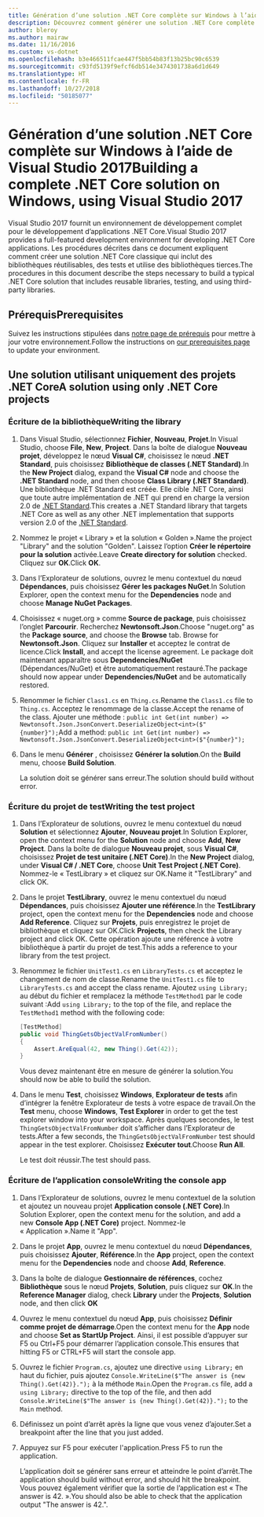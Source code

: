 ```yaml
---
title: Génération d’une solution .NET Core complète sur Windows à l’aide de Visual Studio 2017
description: Découvrez comment générer une solution .NET Core complète dans Visual Studio 2017 sous Windows.
author: bleroy
ms.author: mairaw
ms.date: 11/16/2016
ms.custom: vs-dotnet
ms.openlocfilehash: b3e466511fcae447f5bb54b83f13b25bc90c6539
ms.sourcegitcommit: c93fd5139f9efcf6db514e3474301738a6d1d649
ms.translationtype: HT
ms.contentlocale: fr-FR
ms.lasthandoff: 10/27/2018
ms.locfileid: "50185077"
---
```

# <a name="building-a-complete-net-core-solution-on-windows-using-visual-studio-2017"></a><span data-ttu-id="89a1b-103">Génération d’une solution .NET Core complète sur Windows à l’aide de Visual Studio 2017</span><span class="sxs-lookup"><span data-stu-id="89a1b-103">Building a complete .NET Core solution on Windows, using Visual Studio 2017</span></span>

<span data-ttu-id="89a1b-104">Visual Studio 2017 fournit un environnement de développement complet pour le développement d’applications .NET Core.</span><span class="sxs-lookup"><span data-stu-id="89a1b-104">Visual Studio 2017 provides a full-featured development environment for developing .NET Core applications.</span></span> <span data-ttu-id="89a1b-105">Les procédures décrites dans ce document expliquent comment créer une solution .NET Core classique qui inclut des bibliothèques réutilisables, des tests et utilise des bibliothèques tierces.</span><span class="sxs-lookup"><span data-stu-id="89a1b-105">The procedures in this document describe the steps necessary to build a typical .NET Core solution that includes reusable libraries, testing, and using third-party libraries.</span></span> 

## <a name="prerequisites"></a><span data-ttu-id="89a1b-106">Prérequis</span><span class="sxs-lookup"><span data-stu-id="89a1b-106">Prerequisites</span></span>

<span data-ttu-id="89a1b-107">Suivez les instructions stipulées dans [notre page de prérequis](../windows-prerequisites.md) pour mettre à jour votre environnement.</span><span class="sxs-lookup"><span data-stu-id="89a1b-107">Follow the instructions on [our prerequisites page](../windows-prerequisites.md) to update your environment.</span></span>

## <a name="a-solution-using-only-net-core-projects"></a><span data-ttu-id="89a1b-108">Une solution utilisant uniquement des projets .NET Core</span><span class="sxs-lookup"><span data-stu-id="89a1b-108">A solution using only .NET Core projects</span></span>

### <a name="writing-the-library"></a><span data-ttu-id="89a1b-109">Écriture de la bibliothèque</span><span class="sxs-lookup"><span data-stu-id="89a1b-109">Writing the library</span></span>

1. <span data-ttu-id="89a1b-110">Dans Visual Studio, sélectionnez **Fichier**, **Nouveau**, **Projet**.</span><span class="sxs-lookup"><span data-stu-id="89a1b-110">In Visual Studio, choose **File**, **New**, **Project**.</span></span> <span data-ttu-id="89a1b-111">Dans la boîte de dialogue **Nouveau projet**, développez le nœud **Visual C#**, choisissez le nœud **.NET Standard**, puis choisissez **Bibliothèque de classes (.NET Standard)**.</span><span class="sxs-lookup"><span data-stu-id="89a1b-111">In the **New Project** dialog, expand the **Visual C#** node and choose the **.NET Standard** node, and then choose **Class Library (.NET Standard)**.</span></span> <span data-ttu-id="89a1b-112">Une bibliothèque .NET Standard est créée. Elle cible .NET Core, ainsi que toute autre implémentation de .NET qui prend en charge la version 2.0 de [.NET Standard](../../standard/net-standard.md).</span><span class="sxs-lookup"><span data-stu-id="89a1b-112">This creates a .NET Standard library that targets .NET Core as well as any other .NET implementation that supports version 2.0 of the [.NET Standard](../../standard/net-standard.md).</span></span>

2. <span data-ttu-id="89a1b-113">Nommez le projet « Library » et la solution « Golden ».</span><span class="sxs-lookup"><span data-stu-id="89a1b-113">Name the project "Library" and the solution "Golden".</span></span> <span data-ttu-id="89a1b-114">Laissez l’option **Créer le répertoire pour la solution** activée.</span><span class="sxs-lookup"><span data-stu-id="89a1b-114">Leave **Create directory for solution** checked.</span></span> <span data-ttu-id="89a1b-115">Cliquez sur **OK**.</span><span class="sxs-lookup"><span data-stu-id="89a1b-115">Click **OK**.</span></span>

3. <span data-ttu-id="89a1b-116">Dans l’Explorateur de solutions, ouvrez le menu contextuel du nœud **Dépendances**, puis choisissez **Gérer les packages NuGet**.</span><span class="sxs-lookup"><span data-stu-id="89a1b-116">In Solution Explorer, open the context menu for the **Dependencies** node and choose **Manage NuGet Packages**.</span></span>

4. <span data-ttu-id="89a1b-117">Choisissez « nuget.org » comme **Source de package**, puis choisissez l’onglet **Parcourir**. Recherchez **Newtonsoft.Json**.</span><span class="sxs-lookup"><span data-stu-id="89a1b-117">Choose "nuget.org" as the **Package source**, and choose the **Browse** tab. Browse for **Newtonsoft.Json**.</span></span> <span data-ttu-id="89a1b-118">Cliquez sur **Installer** et acceptez le contrat de licence.</span><span class="sxs-lookup"><span data-stu-id="89a1b-118">Click **Install**, and accept the license agreement.</span></span> <span data-ttu-id="89a1b-119">Le package doit maintenant apparaître sous **Dependencies/NuGet** (Dépendances/NuGet) et être automatiquement restauré.</span><span class="sxs-lookup"><span data-stu-id="89a1b-119">The package should now appear under **Dependencies/NuGet** and be automatically restored.</span></span>

5. <span data-ttu-id="89a1b-120">Renommer le fichier `Class1.cs` en `Thing.cs`.</span><span class="sxs-lookup"><span data-stu-id="89a1b-120">Rename the `Class1.cs` file to `Thing.cs`.</span></span> <span data-ttu-id="89a1b-121">Acceptez le renommage de la classe.</span><span class="sxs-lookup"><span data-stu-id="89a1b-121">Accept the rename of the class.</span></span> <span data-ttu-id="89a1b-122">Ajouter une méthode : `public int Get(int number) => Newtonsoft.Json.JsonConvert.DeserializeObject<int>($"{number}");`</span><span class="sxs-lookup"><span data-stu-id="89a1b-122">Add a method: `public int Get(int number) => Newtonsoft.Json.JsonConvert.DeserializeObject<int>($"{number}");`</span></span>

7. <span data-ttu-id="89a1b-123">Dans le menu **Générer** , choisissez **Générer la solution**.</span><span class="sxs-lookup"><span data-stu-id="89a1b-123">On the **Build** menu, choose **Build Solution**.</span></span>

   <span data-ttu-id="89a1b-124">La solution doit se générer sans erreur.</span><span class="sxs-lookup"><span data-stu-id="89a1b-124">The solution should build without error.</span></span>

### <a name="writing-the-test-project"></a><span data-ttu-id="89a1b-125">Écriture du projet de test</span><span class="sxs-lookup"><span data-stu-id="89a1b-125">Writing the test project</span></span>

1. <span data-ttu-id="89a1b-126">Dans l’Explorateur de solutions, ouvrez le menu contextuel du nœud **Solution** et sélectionnez **Ajouter**, **Nouveau projet**.</span><span class="sxs-lookup"><span data-stu-id="89a1b-126">In Solution Explorer, open the context menu for the **Solution** node and choose **Add**, **New Project**.</span></span> <span data-ttu-id="89a1b-127">Dans la boîte de dialogue **Nouveau projet**, sous **Visual C#**, choisissez **Projet de test unitaire (.NET Core)**.</span><span class="sxs-lookup"><span data-stu-id="89a1b-127">In the **New Project** dialog, under **Visual C# / .NET Core**, choose **Unit Test Project (.NET Core)**.</span></span> <span data-ttu-id="89a1b-128">Nommez-le « TestLibrary » et cliquez sur OK.</span><span class="sxs-lookup"><span data-stu-id="89a1b-128">Name it "TestLibrary" and click OK.</span></span> 

2. <span data-ttu-id="89a1b-129">Dans le projet **TestLibrary**, ouvrez le menu contextuel du nœud **Dépendances**, puis choisissez **Ajouter une référence**.</span><span class="sxs-lookup"><span data-stu-id="89a1b-129">In the **TestLibrary** project, open the context menu for the **Dependencies** node and choose **Add Reference**.</span></span> <span data-ttu-id="89a1b-130">Cliquez sur **Projets**, puis enregistrez le projet de bibliothèque et cliquez sur OK.</span><span class="sxs-lookup"><span data-stu-id="89a1b-130">Click **Projects**, then check the Library project and click OK.</span></span> <span data-ttu-id="89a1b-131">Cette opération ajoute une référence à votre bibliothèque à partir du projet de test.</span><span class="sxs-lookup"><span data-stu-id="89a1b-131">This adds a reference to your library from the test project.</span></span>

3. <span data-ttu-id="89a1b-132">Renommez le fichier `UnitTest1.cs` en `LibraryTests.cs` et acceptez le changement de nom de classe.</span><span class="sxs-lookup"><span data-stu-id="89a1b-132">Rename the `UnitTest1.cs` file to `LibraryTests.cs` and accept the class rename.</span></span> <span data-ttu-id="89a1b-133">Ajoutez `using Library;` au début du fichier et remplacez la méthode `TestMethod1` par le code suivant :</span><span class="sxs-lookup"><span data-stu-id="89a1b-133">Add `using Library;` to the top of the file, and replace the `TestMethod1` method with the following code:</span></span>
    ```csharp
    [TestMethod]
    public void ThingGetsObjectValFromNumber()
    {
        Assert.AreEqual(42, new Thing().Get(42));
    }
    ```

   <span data-ttu-id="89a1b-134">Vous devez maintenant être en mesure de générer la solution.</span><span class="sxs-lookup"><span data-stu-id="89a1b-134">You should now be able to build the solution.</span></span> 
   
4. <span data-ttu-id="89a1b-135">Dans le menu **Test**, choisissez **Windows**, **Explorateur de tests** afin d’intégrer la fenêtre Explorateur de tests à votre espace de travail.</span><span class="sxs-lookup"><span data-stu-id="89a1b-135">On the **Test** menu, choose **Windows**, **Test Explorer** in order to get the test explorer window into your workspace.</span></span> <span data-ttu-id="89a1b-136">Après quelques secondes, le test `ThingGetsObjectValFromNumber` doit s’afficher dans l’Explorateur de tests.</span><span class="sxs-lookup"><span data-stu-id="89a1b-136">After a few seconds, the `ThingGetsObjectValFromNumber` test should appear in the test explorer.</span></span> <span data-ttu-id="89a1b-137">Choisissez **Exécuter tout**.</span><span class="sxs-lookup"><span data-stu-id="89a1b-137">Choose **Run All**.</span></span>
   
   <span data-ttu-id="89a1b-138">Le test doit réussir.</span><span class="sxs-lookup"><span data-stu-id="89a1b-138">The test should pass.</span></span>

### <a name="writing-the-console-app"></a><span data-ttu-id="89a1b-139">Écriture de l’application console</span><span class="sxs-lookup"><span data-stu-id="89a1b-139">Writing the console app</span></span>

1. <span data-ttu-id="89a1b-140">Dans l’Explorateur de solutions, ouvrez le menu contextuel de la solution et ajoutez un nouveau projet **Application console (.NET Core)**.</span><span class="sxs-lookup"><span data-stu-id="89a1b-140">In Solution Explorer, open the context menu for the solution, and add a new **Console App (.NET Core)** project.</span></span> <span data-ttu-id="89a1b-141">Nommez-le « Application ».</span><span class="sxs-lookup"><span data-stu-id="89a1b-141">Name it "App".</span></span>

2. <span data-ttu-id="89a1b-142">Dans le projet **App**, ouvrez le menu contextuel du nœud **Dépendances**, puis choisissez **Ajouter**, **Référence**.</span><span class="sxs-lookup"><span data-stu-id="89a1b-142">In the **App** project, open the context menu for the **Dependencies** node and choose **Add**,  **Reference**.</span></span> 

3. <span data-ttu-id="89a1b-143">Dans la boîte de dialogue **Gestionnaire de références**, cochez **Bibliothèque** sous le nœud **Projets**, **Solution**, puis cliquez sur **OK**.</span><span class="sxs-lookup"><span data-stu-id="89a1b-143">In the **Reference Manager** dialog, check **Library** under the **Projects**, **Solution** node, and then click **OK**</span></span>

6. <span data-ttu-id="89a1b-144">Ouvrez le menu contextuel du nœud **App**, puis choisissez **Définir comme projet de démarrage**.</span><span class="sxs-lookup"><span data-stu-id="89a1b-144">Open the context menu for the **App** node and choose **Set as StartUp Project**.</span></span> <span data-ttu-id="89a1b-145">Ainsi, il est possible d’appuyer sur F5 ou Ctrl+F5 pour démarrer l’application console.</span><span class="sxs-lookup"><span data-stu-id="89a1b-145">This ensures that hitting F5 or CTRL+F5 will start the console app.</span></span>

7. <span data-ttu-id="89a1b-146">Ouvrez le fichier `Program.cs`, ajoutez une directive `using Library;` en haut du fichier, puis ajoutez `Console.WriteLine($"The answer is {new Thing().Get(42)}.");` à la méthode `Main`.</span><span class="sxs-lookup"><span data-stu-id="89a1b-146">Open the `Program.cs` file, add a `using Library;` directive to the top of the file, and then add `Console.WriteLine($"The answer is {new Thing().Get(42)}.");` to the `Main` method.</span></span>

8. <span data-ttu-id="89a1b-147">Définissez un point d’arrêt après la ligne que vous venez d’ajouter.</span><span class="sxs-lookup"><span data-stu-id="89a1b-147">Set a breakpoint after the line that you just added.</span></span>

9. <span data-ttu-id="89a1b-148">Appuyez sur F5 pour exécuter l'application.</span><span class="sxs-lookup"><span data-stu-id="89a1b-148">Press F5 to run the application.</span></span>

   <span data-ttu-id="89a1b-149">L’application doit se générer sans erreur et atteindre le point d’arrêt.</span><span class="sxs-lookup"><span data-stu-id="89a1b-149">The application should build without error, and should hit the breakpoint.</span></span> <span data-ttu-id="89a1b-150">Vous pouvez également vérifier que la sortie de l’application est « The answer is 42. ».</span><span class="sxs-lookup"><span data-stu-id="89a1b-150">You should also be able to check that the application output "The answer is 42.".</span></span>
